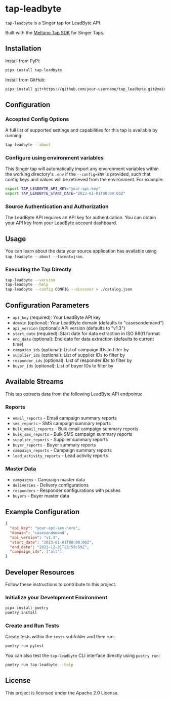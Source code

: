# tap-leadbyte

`tap-leadbyte` is a Singer tap for LeadByte API.

Built with the [Meltano Tap SDK](https://sdk.meltano.com) for Singer Taps.

## Installation

Install from PyPi:

```bash
pipx install tap-leadbyte
```

Install from GitHub:

```bash
pipx install git+https://github.com/your-username/tap_leadbyte.git@main
```

## Configuration

### Accepted Config Options

A full list of supported settings and capabilities for this
tap is available by running:

```bash
tap-leadbyte --about
```

### Configure using environment variables

This Singer tap will automatically import any environment variables within the working directory's
`.env` if the `--config=ENV` is provided, such that config keys and values will be retrieved from the environment. For example:

```bash
export TAP_LEADBYTE_API_KEY="your-api-key"
export TAP_LEADBYTE_START_DATE="2023-01-01T00:00:00Z"
```

### Source Authentication and Authorization

The LeadByte API requires an API key for authentication. You can obtain your API key from your LeadByte account dashboard.

## Usage

You can learn about the data your source application has available using `tap-leadbyte --about --format=json`.

### Executing the Tap Directly

```bash
tap-leadbyte --version
tap-leadbyte --help
tap-leadbyte --config CONFIG --discover > ./catalog.json
```

## Configuration Parameters

- `api_key` (required): Your LeadByte API key
- `domain` (optional): Your LeadByte domain (defaults to "casesondemand")
- `api_version` (optional): API version (defaults to "v1.3")
- `start_date` (required): Start date for data extraction in ISO 8601 format
- `end_date` (optional): End date for data extraction (defaults to current time)
- `campaign_ids` (optional): List of campaign IDs to filter by
- `supplier_ids` (optional): List of supplier IDs to filter by
- `responder_ids` (optional): List of responder IDs to filter by  
- `buyer_ids` (optional): List of buyer IDs to filter by

## Available Streams

This tap extracts data from the following LeadByte API endpoints:

### Reports
- `email_reports` - Email campaign summary reports
- `sms_reports` - SMS campaign summary reports  
- `bulk_email_reports` - Bulk email campaign summary reports
- `bulk_sms_reports` - Bulk SMS campaign summary reports
- `supplier_reports` - Supplier summary reports
- `buyer_reports` - Buyer summary reports
- `campaign_reports` - Campaign summary reports
- `lead_activity_reports` - Lead activity reports

### Master Data
- `campaigns` - Campaign master data
- `deliveries` - Delivery configurations
- `responders` - Responder configurations with pushes
- `buyers` - Buyer master data

## Example Configuration

```json
{
  "api_key": "your-api-key-here",
  "domain": "casesondemand",
  "api_version": "v1.3",
  "start_date": "2023-01-01T00:00:00Z",
  "end_date": "2023-12-31T23:59:59Z",
  "campaign_ids": ["all"]
}
```

## Developer Resources

Follow these instructions to contribute to this project.

### Initialize your Development Environment

```bash
pipx install poetry
poetry install
```

### Create and Run Tests

Create tests within the `tests` subfolder and then run:

```bash
poetry run pytest
```

You can also test the `tap-leadbyte` CLI interface directly using `poetry run`:

```bash
poetry run tap-leadbyte --help
```

## License

This project is licensed under the Apache 2.0 License.
